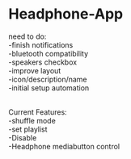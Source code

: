 # Headphone-App

need to do:<br />
-finish notifications<br />
-bluetooth compatibility<br />
-speakers checkbox<br />
-improve layout<br />
-icon/description/name<br />
-initial setup automation<br /><br />

Current Features:<br />
-shuffle mode<br />
-set playlist<br />
-Disable<br />
-Headphone mediabutton control<br />
